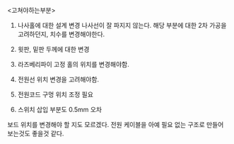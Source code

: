 ```

```

<고쳐야하는부분>

1. 나사홀에 대한 설계 변경
   나사선이 잘 파지지 않는다. 해당 부분에 대한 2차 가공을 고려하던지, 치수를 변경해야한다.

2. 윗판, 밑판 두께에 대한 변경
3. 라즈베리파이 고정 홀의 위치를 변경해야함.
4. 전원선 위치 변경을 고려해야함.
5. 전원코드 구멍 위치 조정 필요
6. 스위치 삽입 부분도 0.5mm 오차

보드 위치를 변경해야 할 지도 모르겠다.
전원 케이블을 아예 필요 없는 구조로 만들어 보는것도 좋을것 같다.
